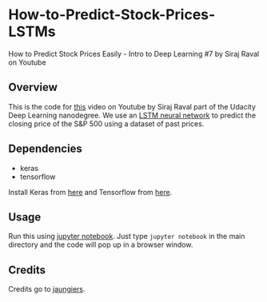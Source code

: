 # How-to-Predict-Stock-Prices-LSTMs
How to Predict Stock Prices Easily - Intro to Deep Learning #7 by Siraj Raval on Youtube

## Overview

This is the code for [this](https://youtu.be/ftMq5ps503w) video on Youtube by Siraj Raval part of the Udacity Deep Learning nanodegree. We use an [LSTM neural network](http://colah.github.io/posts/2015-08-Understanding-LSTMs/) to predict the closing price of the S&P 500 using a dataset of past prices.

## Dependencies

* keras
* tensorflow

Install Keras from [here](https://keras.io/) and Tensorflow from [here](https://www.tensorflow.org/versions/r0.12/get_started/os_setup).

## Usage

Run this using [jupyter notebook](http://jupyter.readthedocs.io/en/latest/install.html). Just type `jupyter notebook` in the main directory and the code will pop up in a browser window.

## Credits

Credits go to [jaungiers](https://github.com/jaungiers/LSTM-Neural-Network-for-Time-Series-Prediction).
